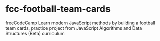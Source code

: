 # fcc-football-team-cards
freeCodeCamp Learn modern JavaScript methods by building a football team cards, practice project from JavaScript Algorithms and Data Structures (Beta) curriculum
